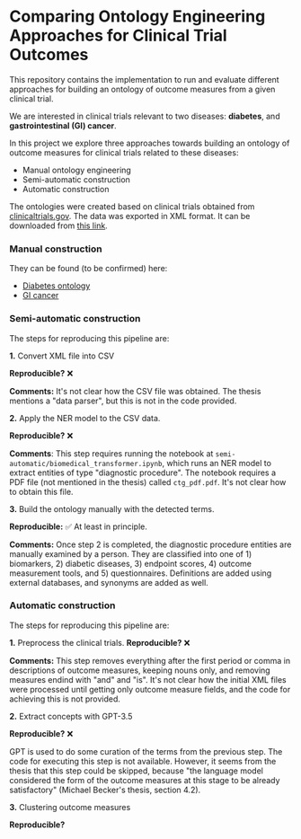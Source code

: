 # Comparing Ontology Engineering Approaches for Clinical Trial Outcomes

This repository contains the implementation to run and evaluate different approaches for building an ontology of outcome measures from a given clinical trial.

We are interested in clinical trials relevant to two diseases: **diabetes**, and **gastrointestinal (GI) cancer**.

In this project we explore three approaches towards building an ontology of outcome measures for clinical trials related to these diseases:

- Manual ontology engineering
- Semi-automatic construction
- Automatic construction

The ontologies were created based on clinical trials obtained from [clinicaltrials.gov](https://clinicaltrials.gov/). The data was exported in XML format.
It can be downloaded from [this link](https://drive.google.com/file/d/1zoMuw8QrLUPR-hxiEyWSqsBTeMLtkGNE/view?usp=drive_link).



### Manual construction

They can be found (to be confirmed) here:

- [Diabetes ontology](https://drive.google.com/file/d/1bAXBCzwZA8iQUpfNt7eZibUy6SQsgue-/view?usp=drive_link)
- [GI cancer](https://drive.google.com/file/d/1kpBUfrg3V9bzJ2gHbxo65srl1ZSXI-aM/view?usp=drive_link)



### Semi-automatic construction

The steps for reproducing this pipeline are:

**1.** Convert XML file into CSV

**Reproducible?** :x:

**Comments:** It's not clear how the CSV file was obtained. The thesis mentions a "data parser", but this is not in the code provided.



**2.** Apply the NER model to the CSV data.

**Reproducible?** :x:

**Comments**: This step requires running the notebook at `semi-automatic/biomedical_transformer.ipynb`, which runs an NER model to extract entities of type "diagnostic procedure". The notebook requires a PDF file (not mentioned in the thesis) called `ctg_pdf.pdf`. It's not clear how to obtain this file.



**3.** Build the ontology manually with the detected terms.

**Reproducible:** :white_check_mark: At least in principle.

**Comments:** Once step 2 is completed, the diagnostic procedure entities are manually examined by a person. They are classified into one of 1) biomarkers, 2) diabetic diseases, 3) endpoint scores, 4) outcome measurement tools, and 5) questionnaires. Definitions are added using external databases, and synonyms are added as well.




### Automatic construction

The steps for reproducing this pipeline are:

**1.** Preprocess the clinical trials.
**Reproducible?** :x:

**Comments:** This step removes everything after the first period or comma in descriptions of outcome measures, keeping nouns only, and removing measures endind with "and" and "is". It's not clear how the initial XML files were processed until getting only outcome measure fields, and the code for achieving this is not provided.



**2.** Extract concepts with GPT-3.5

**Reproducible?** :x:

GPT is used to do some curation of the terms from the previous step. The code for executing this step is not available. However, it seems from the thesis that this step could be skipped, because "the language model considered the form of the outcome measures at this stage to be already satisfactory" (Michael Becker's thesis, section 4.2).



**3.** Clustering outcome measures

**Reproducible?** 

